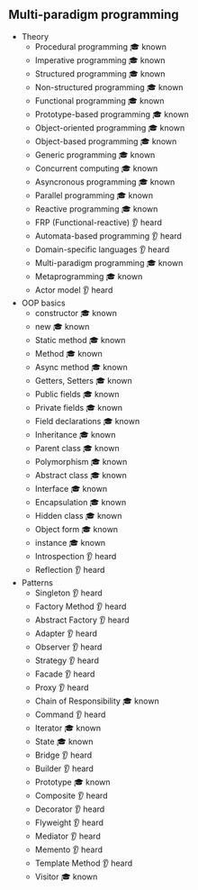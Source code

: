 ## Multi-paradigm programming

- Theory
  - Procedural programming 🎓 known
  - Imperative programming 🎓 known
  - Structured programming 🎓 known
  - Non-structured programming 🎓 known
  - Functional programming 🎓 known
  - Prototype-based programming 🎓 known
  - Object-oriented programming 🎓 known
  - Object-based programming 🎓 known
  - Generic programming 🎓 known
  - Concurrent computing 🎓 known
  - Asyncronous programming 🎓 known
  - Parallel programming 🎓 known
  - Reactive programming 🎓 known
  - FRP (Functional-reactive) 👂 heard
  - Automata-based programming 👂 heard
  - Domain-specific languages 👂 heard
  - Multi-paradigm programming 🎓 known
  - Metaprogramming 🎓 known
  - Actor model 👂 heard
- OOP basics
  - constructor 🎓 known
  - new 🎓 known
  - Static method 🎓 known
  - Method 🎓 known
  - Async method 🎓 known
  - Getters, Setters 🎓 known
  - Public fields 🎓 known
  - Private fields 🎓 known
  - Field declarations 🎓 known
  - Inheritance 🎓 known
  - Parent class 🎓 known
  - Polymorphism 🎓 known
  - Abstract class 🎓 known
  - Interface 🎓 known
  - Encapsulation 🎓 known
  - Hidden class 🎓 known
  - Object form 🎓 known
  - instance 🎓 known
  - Introspection 👂 heard
  - Reflection 👂 heard
- Patterns
  - Singleton 👂 heard
  - Factory Method 👂 heard
  - Abstract Factory 👂 heard
  - Adapter 👂 heard
  - Observer 👂 heard
  - Strategy 👂 heard
  - Facade 👂 heard
  - Proxy 👂 heard
  - Chain of Responsibility 🎓 known
  - Command 👂 heard
  - Iterator 🎓 known
  - State 🎓 known
  - Bridge 👂 heard
  - Builder 👂 heard
  - Prototype 🎓 known
  - Composite 👂 heard
  - Decorator 👂 heard
  - Flyweight 👂 heard
  - Mediator 👂 heard
  - Memento 👂 heard
  - Template Method 👂 heard
  - Visitor 🎓 known
